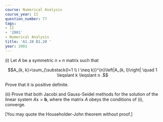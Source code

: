 ```yaml
---
course: Numerical Analysis
course_year: II
question_number: 77
tags:
- II
- '2001'
- Numerical Analysis
title: 'A1.20 B1.20 '
year: 2001
---
```



(i) Let $A$ be a symmetric $n \times n$ matrix such that

$$A_{k, k}>\sum_{\substack{l=1 \\ l \neq k}}^{n}\left|A_{k, l}\right| \quad 1 \leqslant k \leqslant n .$$

Prove that it is positive definite.

(ii) Prove that both Jacobi and Gauss-Seidel methods for the solution of the linear system $A \mathrm{x}=\mathbf{b}$, where the matrix $A$ obeys the conditions of (i), converge.

[You may quote the Householder-John theorem without proof.]